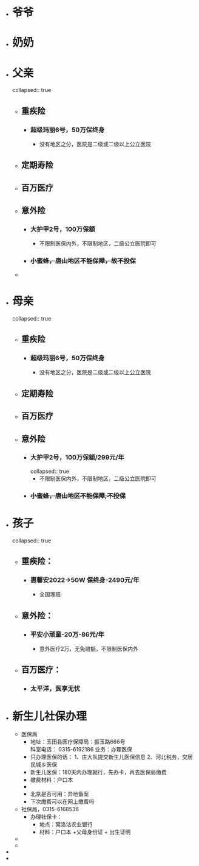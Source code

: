 - # 爷爷
- # 奶奶
- # 父亲
  collapsed:: true
	- ## 重疾险
		- ### 超级玛丽6号，50万保终身
			- 没有地区之分，医院是二级或二级以上公立医院
	- ## 定期寿险
	- ## 百万医疗
	- ## 意外险
		- ### 大护甲2号，100万保额
			- 不限制医保内外，不限制地区，二级公立医院即可
		- ### ~~小蜜蜂，唐山地区不能保障，故不投保~~
	-
- # 母亲
  collapsed:: true
	- ## 重疾险
		- ### 超级玛丽6号，50万保终身
			- 没有地区之分，医院是二级或二级以上公立医院
	- ## 定期寿险
	- ## 百万医疗
	- ## 意外险
		- ### 大护甲2号，100万保额/299元/年
		  collapsed:: true
			- 不限制医保内外，不限制地区，二级公立医院即可
		- ### ~~小蜜蜂，唐山地区不能保障,不投保~~
- # 孩子
  collapsed:: true
	- ## 重疾险：
		- ### 惠馨安2022->50W 保终身-2490元/年
			- 全国理赔
	- ## 意外险：
		- ### 平安小顽童-20万-86元/年
			- 意外医疗2万，无免赔额，不限制医保内外
	- ## 百万医疗：
		- ### 太平洋，医享无忧
- # 新生儿社保办理
	- 医保局
		- 地址：玉田县医疗保障局：振玉路666号  
		  科室电话： 0315-6192186
		  业务：办理医保
		- 只办理医保的话：
		  1、庄大队提交新生儿医保信息
		  2、河北税务，交居民城乡医保
		- 新生儿医保：180天内办理就行，先办卡，再去医保局缴费
		- 缴费材料：户口本
		-
		- 北京是否可用：异地备案
		- 下次缴费可以在网上缴费吗
	- 社保局，0315-6168536
		- 办理社保卡：
			- 地点：窝洛沽农业银行
			- 材料：户口本 +父母身份证 + 出生证明
	-
	-
-
-